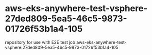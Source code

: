 # aws-eks-anywhere-test-vsphere-27ded809-5ea5-46c5-9873-01726f53b1a4-105
repository for use with E2E test job aws-eks-anywhere-test-vsphere:27ded809-5ea5-46c5-9873-01726f53b1a4-105

